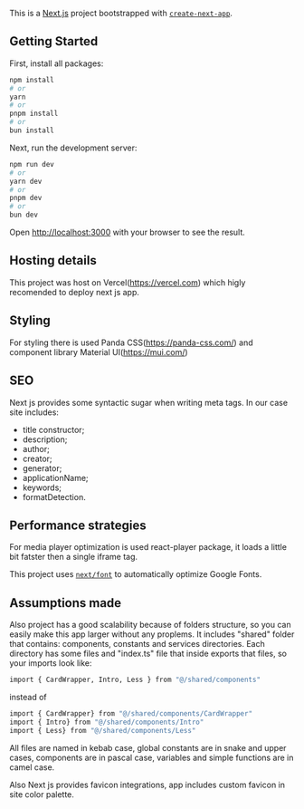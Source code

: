 This is a [Next.js](https://nextjs.org/) project bootstrapped with [`create-next-app`](https://github.com/vercel/next.js/tree/canary/packages/create-next-app).

## Getting Started

First, install all packages:

```bash
npm install
# or
yarn
# or
pnpm install
# or
bun install
```

Next, run the development server:

```bash
npm run dev
# or
yarn dev
# or
pnpm dev
# or
bun dev
```

Open [http://localhost:3000](http://localhost:3000) with your browser to see the result.

## Hosting details

This project was host on Vercel(https://vercel.com) which higly recomended to deploy next js app.

## Styling

For styling there is used Panda CSS(https://panda-css.com/) and component library Material UI(https://mui.com/)

## SEO

Next js provides some syntactic sugar when writing meta tags. In our case site includes:

- title constructor;
- description;
- author;
- creator;
- generator;
- applicationName;
- keywords;
- formatDetection.

## Performance strategies

For media player optimization is used react-player package, it loads a little bit fatster then a single iframe tag.

This project uses [`next/font`](https://nextjs.org/docs/basic-features/font-optimization) to automatically optimize Google Fonts.

## Assumptions made

Also project has a good scalability because of folders structure, so you can easily make this app larger without any proplems.
It includes "shared" folder that contains: components, constants and services directories. Each directory has some files and "index.ts" file that inside exports that files, so your imports look like:

```bash
import { CardWrapper, Intro, Less } from "@/shared/components"
```

instead of

```bash
import { CardWrapper} from "@/shared/components/CardWrapper"
import { Intro} from "@/shared/components/Intro"
import { Less} from "@/shared/components/Less"
```

All files are named in kebab case, global constants are in snake and upper cases, components are in pascal case, variables and simple functions are in camel case.

Also Next js provides favicon integrations, app includes custom favicon in site color palette.
